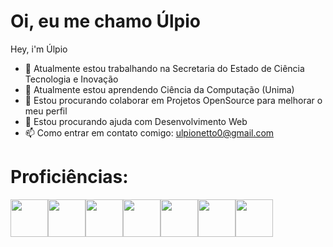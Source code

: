 # Oi, eu me chamo Úlpio
Hey, i'm Úlpio

- 🔭 Atualmente estou trabalhando na Secretaria do Estado de Ciência Tecnologia e Inovação
- 🌱 Atualmente estou aprendendo Ciência da Computação (Unima)
- 👯 Estou procurando colaborar em Projetos OpenSource para melhorar o meu perfil
- 🤔 Estou procurando ajuda com Desenvolvimento Web
- 📫 Como entrar em contato comigo: ulpionetto0@gmail.com

# Proficiências:
<img src="https://cdn.jsdelivr.net/gh/devicons/devicon/icons/python/python-original.svg" width="60" height="60" /><img src="https://cdn.jsdelivr.net/gh/devicons/devicon/icons/javascript/javascript-original.svg" width="60" height="60" /><img src="https://cdn.jsdelivr.net/gh/devicons/devicon/icons/linux/linux-original.svg"  width="60" height="60"/><img src="https://cdn.jsdelivr.net/gh/devicons/devicon/icons/go/go-original-wordmark.svg" width="60" height="60" /><img src="https://cdn.jsdelivr.net/gh/devicons/devicon/icons/java/java-original.svg" width="60" height="60" /><img src="https://cdn.jsdelivr.net/gh/devicons/devicon/icons/git/git-original.svg" width="60" height="60" /><img src="https://cdn.jsdelivr.net/gh/devicons/devicon/icons/github/github-original.svg" width="60" height="60" />
          
          
